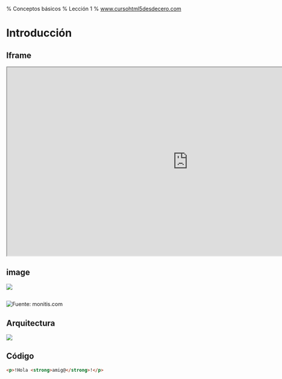 % Conceptos básicos
% Lección 1
% www.cursohtml5desdecero.com

# Introducción

## Iframe
<iframe webkitallowfullscreen="" mozallowfullscreen="" allowfullscreen="" sandbox="allow-forms allow-scripts allow-popups allow-same-origin allow-pointer-lock" data-src="http://jsbin.com/yuteti/edit?output" src="http://jsbin.com/yuteti/edit?output" style="width: 960px;height: 500px;"></iframe>

## image
<img src="https://git.gitbook.com/raw/hhkaos/introduccion-a-html5/master/images/Alexa_top-servers.png?token=aGhrYW9zOmNjZWEzYzUwLTdlNWItNGVjOC05MzA0LTkxZDdhMWUxOGZhOA%3D%3D">

##
![Fuente: monitis.com](https://git.gitbook.com/raw/hhkaos/introduccion-a-html5/master/images/Alexa_top-servers.png?token=aGhrYW9zOmNjZWEzYzUwLTdlNWItNGVjOC05MzA0LTkxZDdhMWUxOGZhOA%3D%3D)

## Arquitectura

![](https://git.gitbook.com/raw/hhkaos/introduccion-a-html5/master/images/client-server.png?token=aGhrYW9zOmNjZWEzYzUwLTdlNWItNGVjOC05MzA0LTkxZDdhMWUxOGZhOA%3D%3D)

## Código

~~~~html
<p>!Hola <strong>amig@</strong>!</p>
~~~~